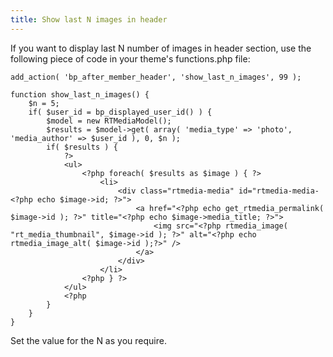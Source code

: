 ```yaml
---
title: Show last N images in header
---
```


If you want to display last N number of images in header section, use the following piece of code in your theme's functions.php file:

	add_action( 'bp_after_member_header', 'show_last_n_images', 99 );

	function show_last_n_images() {
	    $n = 5;
	    if( $user_id = bp_displayed_user_id() ) {
			$model = new RTMediaModel();
			$results = $model->get( array( 'media_type' => 'photo', 'media_author' => $user_id ), 0, $n );
			if( $results ) {
				?>
				<ul>
    				<?php foreach( $results as $image ) { ?>
    					<li>
    						<div class="rtmedia-media" id="rtmedia-media-<?php echo $image->id; ?>">
    							<a href="<?php echo get_rtmedia_permalink( $image->id ); ?>" title="<?php echo $image->media_title; ?>">
    							    <img src="<?php rtmedia_image( "rt_media_thumbnail", $image->id ); ?>" alt="<?php echo rtmedia_image_alt( $image->id );?>" />
    							</a>
    						</div>
    					</li>
    			    <?php } ?>
				</ul>
				<?php
	        }
	    }
    }

Set the value for the N as you require.
